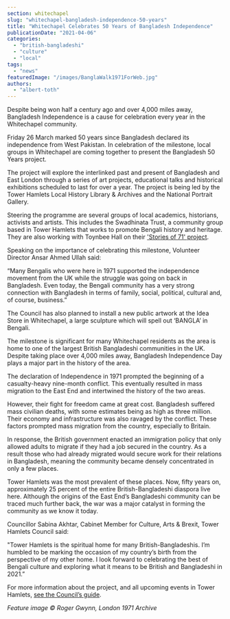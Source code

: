 ```yaml
---
section: whitechapel
slug: "whitechapel-bangladesh-independence-50-years"
title: "Whitechapel Celebrates 50 Years of Bangladesh Independence"
publicationDate: "2021-04-06"
categories: 
  - "british-bangladeshi"
  - "culture"
  - "local"
tags: 
  - "news"
featuredImage: "/images/BanglaWalk1971ForWeb.jpg"
authors: 
  - "albert-toth"
---
```


Despite being won half a century ago and over 4,000 miles away, Bangladesh Independence is a cause for celebration every year in the Whitechapel community.

Friday 26 March marked 50 years since Bangladesh declared its independence from West Pakistan. In celebration of the milestone, local groups in Whitechapel are coming together to present the Bangladesh 50 Years project.

The project will explore the interlinked past and present of Bangladesh and East London through a series of art projects, educational talks and historical exhibitions scheduled to last for over a year. The project is being led by the Tower Hamlets Local History Library & Archives and the National Portrait Gallery.

Steering the programme are several groups of local academics, historians, activists and artists. This includes the Swadhinata Trust, a community group based in Tower Hamlets that works to promote Bengali history and heritage. They are also working with Toynbee Hall on their ['Stories of 71' project](https://www.toynbeehall.org.uk/stories-of-71-commemorating-bangladesh-struggle-and-liberation/).

Speaking on the importance of celebrating this milestone, Volunteer Director Ansar Ahmed Ullah said:

“Many Bengalis who were here in 1971 supported the independence movement from the UK while the struggle was going on back in Bangladesh. Even today, the Bengali community has a very strong connection with Bangladesh in terms of family, social, political, cultural and, of course, business.”

The Council has also planned to install a new public artwork at the Idea Store in Whitechapel, a large sculpture which will spell out ‘BANGLA’ in Bengali.

The milestone is significant for many Whitechapel residents as the area is home to one of the largest British Bangladeshi communities in the UK. Despite taking place over 4,000 miles away, Bangladesh Independence Day plays a major part in the history of the area.

The declaration of Independence in 1971 prompted the beginning of a casualty-heavy nine-month conflict. This eventually resulted in mass migration to the East End and intertwined the history of the two areas.

However, their fight for freedom came at great cost. Bangladesh suffered mass civilian deaths, with some estimates being as high as three million. Their economy and infrastructure was also ravaged by the conflict. These factors prompted mass migration from the country, especially to Britain.

In response, the British government enacted an immigration policy that only allowed adults to migrate if they had a job secured in the country. As a result those who had already migrated would secure work for their relations in Bangladesh, meaning the community became densely concentrated in only a few places.

Tower Hamlets was the most prevalent of these places. Now, fifty years on, approximately 25 percent of the entire British-Bangladeshi diaspora live here. Although the origins of the East End’s Bangladeshi community can be traced much further back, the war was a major catalyst in forming the community as we know it today.

Councillor Sabina Akhtar, Cabinet Member for Culture, Arts & Brexit, Tower Hamlets Council said:

"Tower Hamlets is the spiritual home for many British-Bangladeshis. I’m humbled to be marking the occasion of my country’s birth from the perspective of my other home. I look forward to celebrating the best of Bengali culture and exploring what it means to be British and Bangladeshi in 2021.”

For more information about the project, and all upcoming events in Tower Hamlets, [see the Council’s guide](https://www.towerhamlets.gov.uk/lgnl/leisure_and_culture/Bangladesh-at-50/Bangladesh-50.aspx).

_Feature image © Roger Gwynn, London 1971 Archive_
